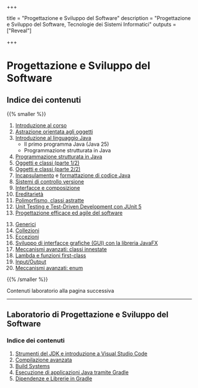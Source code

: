 
+++

title = "Progettazione e Sviluppo del Software"
description = "Progettazione e Sviluppo del Software, Tecnologie dei Sistemi Informatici"
outputs = ["Reveal"]

+++

# Progettazione e Sviluppo del Software

## Indice dei contenuti

{{% smaller %}}

<div class="container">
<div class="col">

1. [Introduzione al corso](intro/)
1. [Astrazione orientata agli oggetti](oo-abstraction/)
2. [Introduzione al linguaggio Java](basics/)
    * Il primo programma Java (Java 25)
    * Programmazione strutturata in Java
1. [Programmazione strutturata in Java](java-structured-programming/)
1. [Oggetti e classi (parte 1/2)](objects/)
1. [Oggetti e classi (parte 2/2)](objects-2/)
1. [Incapsulamento](encapsulation/) e [formattazione di codice Java](codestyle/)
1. [Sistemi di controllo versione](git/)
1. [Interfacce e composizione](interfaces/)
1. [Ereditarietà](inheritance/)
1. [Polimorfismo, classi astratte](polymorphism/)
1. [Unit Testing e Test-Driven Development con JUnit 5](junit-tdd/)
1. [Progettazione efficace ed agile del software](intro-agile-sw-design-patterns/)
<!--
1. [Build system (Gradle), costruzione del software, e librerie](build-systems/)
1. 
1. [Unit Testing e Test-Driven Development con JUnit 5](junit-tdd/)
-->
</div>
<div class="col">

13. [Generici](generics/)
1. [Collezioni](collections/)
1. [Eccezioni](exceptions/)
1. [Sviluppo di interfacce grafiche (GUI) con la libreria JavaFX](guis-javafx/)
1. [Meccanismi avanzati: classi innestate](advanced-mechanisms-nesting/)
1. [Lambda e funzioni first-class](lambdas/)
1. [Input/Output](io/)
1. [Meccanismi avanzati: enum](advanced-mechanisms-enums/)

<!--
1. [Sviluppo di interfacce grafiche (GUI) con Swing](guis-swing/)
-->
<!-- 
1. 
1. [Stream e manipolazione di flussi di dati](stream/)
1. [Collezioni generiche, erasure, e wildcard](generic-collections-advanced/) 
-->

</div></div>

{{% /smaller %}}


Contenuti laboratorio alla pagina successiva

---

## Laboratorio di Progettazione e Sviluppo del Software

### Indice dei contenuti

1. [Strumenti del JDK e introduzione a Visual Studio Code](lab/01-basic-tools/)
1. [Compilazione avanzata](lab/02-advanced-tooling-gradle/)
1. [Build Systems](lab/03-build-systems/)
1. [Esecuzione di applicazioni Java tramite Gradle](lab/04-execution/)
1. [Dipendenze e Librerie in Gradle](lab/05-dependencies/)
